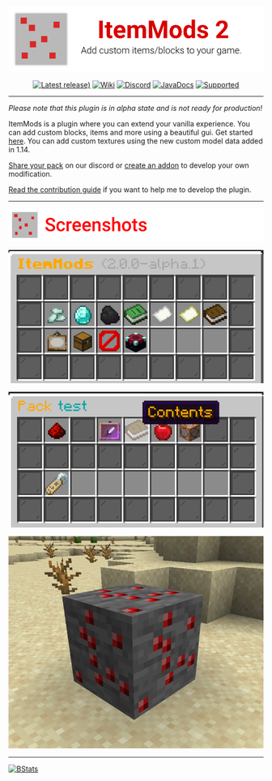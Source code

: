 <div align="center">

![# ItemMods](./assets/header.png)

[![Latest release)](https://img.shields.io/github/v/release/CodeDoctorDE/ItemMods?color=FF0000&include_prereleases&style=for-the-badge&logo=github&logoColor=FF0000)](https://github.com/CodeDoctorDE/ItemMods/releases)
[![Wiki](https://img.shields.io/badge/Wiki-itemmods.linwood.dev-FF0000?style=for-the-badge&logo=data:image/svg+xml;base64,PHN2ZyB4bWxucz0iaHR0cDovL3d3dy53My5vcmcvMjAwMC9zdmciIHdpZHRoPSIxOTIiIGhlaWdodD0iMTkyIiBmaWxsPSIjZmYwMDAwIiB2aWV3Qm94PSIwIDAgMjU2IDI1NiI%2BPHJlY3Qgd2lkdGg9IjI1NiIgaGVpZ2h0PSIyNTYiIGZpbGw9Im5vbmUiPjwvcmVjdD48cGF0aCBkPSJNNDgsMjA4YTI0LDI0LDAsMCwxLDI0LTI0SDIwOFYzMkg3MkEyNCwyNCwwLDAsMCw0OCw1NloiIGZpbGw9Im5vbmUiIHN0cm9rZT0iI2ZmMDAwMCIgc3Ryb2tlLWxpbmVjYXA9InJvdW5kIiBzdHJva2UtbGluZWpvaW49InJvdW5kIiBzdHJva2Utd2lkdGg9IjI0Ij48L3BhdGg%2BPHBvbHlsaW5lIHBvaW50cz0iNDggMjA4IDQ4IDIyNCAxOTIgMjI0IiBmaWxsPSJub25lIiBzdHJva2U9IiNmZjAwMDAiIHN0cm9rZS1saW5lY2FwPSJyb3VuZCIgc3Ryb2tlLWxpbmVqb2luPSJyb3VuZCIgc3Ryb2tlLXdpZHRoPSIyNCI%2BPC9wb2x5bGluZT48L3N2Zz4%3D)](https://itemmods.linwood.dev)
[![Discord](https://img.shields.io/discord/586558998749118467?color=%23FF0000&label=Discord&style=for-the-badge&logo=discord&logoColor=FF0000)](https://go.linwood.dev/itemmods-discord)
[![JavaDocs](https://img.shields.io/badge/API-Documentation-FF0000?style=for-the-badge&logo=java&logoColor=FF0000)](https://itemmods.linwood.dev/apidocs)
[![Supported](https://img.shields.io/badge/Supported-1.14.4--1.17.1-%23FF0000?style=for-the-badge&logo=data:image/svg+xml;base64,PHN2ZyB4bWxucz0iaHR0cDovL3d3dy53My5vcmcvMjAwMC9zdmciIHdpZHRoPSIxOTIiIGhlaWdodD0iMTkyIiBmaWxsPSIjZmYwMDAwIiB2aWV3Qm94PSIwIDAgMjU2IDI1NiI%2BPHJlY3Qgd2lkdGg9IjI1NiIgaGVpZ2h0PSIyNTYiIGZpbGw9Im5vbmUiPjwvcmVjdD48cG9seWxpbmUgcG9pbnRzPSIxNzIgMTA0IDExMy4zMzMgMTYwIDg0IDEzMiIgZmlsbD0ibm9uZSIgc3Ryb2tlPSIjZmYwMDAwIiBzdHJva2UtbGluZWNhcD0icm91bmQiIHN0cm9rZS1saW5lam9pbj0icm91bmQiIHN0cm9rZS13aWR0aD0iMjQiPjwvcG9seWxpbmU%2BPGNpcmNsZSBjeD0iMTI4IiBjeT0iMTI4IiByPSI5NiIgZmlsbD0ibm9uZSIgc3Ryb2tlPSIjZmYwMDAwIiBzdHJva2UtbGluZWNhcD0icm91bmQiIHN0cm9rZS1saW5lam9pbj0icm91bmQiIHN0cm9rZS13aWR0aD0iMjQiPjwvY2lyY2xlPjwvc3ZnPg%3D%3D)](https://itemmods.linwood.dev/docs//supported)
</div>

---

*Please note that this plugin is in alpha state and is not ready for production!*

ItemMods is a plugin where you can extend your vanilla experience. 
You can add custom blocks, items and more using a beautiful gui. 
Get started [here](https://itemmods.linwood.dev/docs).
You can add custom textures using the new custom model data added in 1.14.

[Share your pack](https://itemmods.linwood.dev/docs//pack#share-the-pack) on our discord or [create an addon](https://itemmods.linwood.dev/docs/api/create-addons) to develop your own modification.

[Read the contribution guide](CONTRIBUTING.md) if you want to help me to develop the plugin.

---
<div align="center">

![## Screenshots](assets/screenshots.png)

![Main gui](assets/screenshots/main.png)

![Pack gui](assets/screenshots/pack.png)

![Custom block](assets/screenshots/block.png)

</div>

---

[![BStats](https://bstats.org/signatures/bukkit/ItemMods.svg)](https://bstats.org/plugin/bukkit/ItemMods)
